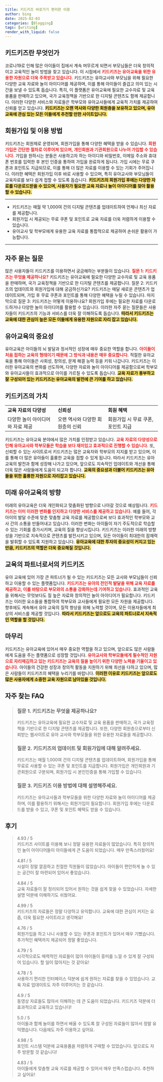 ```yaml
---
title: 키드키즈 바로가기 편리한 이용
author: bing
date: 2025-02-03
categories: [Blogging]
tags: [writing]
render_with_liquid: false
---
```



<h2 id='키드키즈란 무엇인가'>키드키즈란 무엇인가</h2>

<p>코로나19로 인해 많은 아이들이 집에서 계속 머무르게 되면서 부모님들은 더욱 창의적이고 교육적인 놀이 방법을 찾고 있습니다. 이 시점에서 <b><span style="color: #ee2323;">키드키즈는 유아교육을 위한 유용한 자원으로 더욱 주목받고 있습니다.</span></b> 키드키즈는 유아교사와 부모님을 위해 필요한 다양한 교육 자료와 놀이 아이디어를 제공하며, 이를 통해 아이들이 즐겁고 의미 있는 시간을 보낼 수 있도록 돕습니다. 특히, 이 플랫폼은 유아교육에 필요한 교수자료 및 교육 용품을 판매하고 있으며, 국가 교육정책을 기반으로 한 디지털 콘텐츠도 함께 제공합니다. 이러한 다양한 서비스와 자료들은 학부모와 유아교사들에게 교육적 가치를 제공하여 신뢰를 얻고 있습니다. <b><span style="background-color: #ffe066;">키드키즈는 오랜 역사와 다양한 회원층을 보유하고 있으며, 유아 교육에 관심 있는 모든 이들에게 추천할 만한 사이트입니다.</span></b></p>

<h2 id='회원가입 및 이용 방법'>회원가입 및 이용 방법</h2>

<p>키드키즈는 회원제로 운영되며, 회원가입을 통해 다양한 혜택을 받을 수 있습니다. <b><span style="color: #ee2323;">회원가입은 간단한 절차로 이루어져 있으며, 개인회원과 기관회원으로 나누어 가입할 수 있습니다.</span></b> 가입을 원하시는 분들은 사용하고자 하는 아이디와 비밀번호, 이메일 주소와 휴대폰 번호를 입력한 후 본인 인증을 통하여 가입을 완료하게 됩니다. 가입 시에는 무료 쿠폰과 포인트도 지급되므로, 이를 통해 더 많은 자료를 이용할 수 있는 기회가 주어집니다. 이러한 혜택은 회원가입 이후 바로 사용할 수 있으며, 특히 유아교사와 부모님들이 교육자료를 보다 쉽게 접할 수 있도록 돕습니다. <b><span style="background-color: #ffe066;">키드키즈의 회원가입 후에는 다양한 자료를 다운로드받을 수 있으며, 사용자가 필요한 교육 자료나 놀이 아이디어를 찾아 활용할 수 있습니다.</span></b></p>

<hr />

<ul>
    <li>키드키즈는 매월 약 1,000여 건의 디지털 콘텐츠를 업데이트하여 언제나 최신 자료를 제공합니다.</li>
    <li>회원가입 시 제공되는 무료 쿠폰 및 포인트로 교육 자료를 더욱 저렴하게 이용할 수 있습니다.</li>
    <li>유아교사 및 학부모에게 유용한 교육 자료를 통합적으로 제공하여 손쉬운 활용이 가능합니다.</li>
</ul>

<hr />

<h2 id='자주 묻는 질문'>자주 묻는 질문</h2>

<p>많은 사용자들이 키드키즈를 이용하면서 궁금해하는 부분들이 있습니다. <b><span style="color: #ee2323;">질문 1: 키드키즈는 무엇을 제공하나요?</span></b> 키드키즈는 유아교육에 필요한 다양한 교수자료 및 교육 용품을 판매하며, 국가 교육정책을 기반으로 한 디지털 콘텐츠를 제공합니다. 질문 2: 키드키즈의 업데이트와 회원가입에 대해 궁금하신가요? 키드키즈는 매달 새로운 콘텐츠가 업데이트되며, 가입 후 무료 쿠폰과 포인트를 통해 다양한 혜택을 누릴 수 있습니다. 마지막으로 질문 3: 키드키즈는 어떻게 이용하나요? 회원가입 후에는 필요한 자료를 다운로드하거나 다양한 놀이 아이디어를 활용할 수 있습니다. 이러한 자주 묻는 질문들은 사용자들이 키드키즈의 기능과 서비스를 더욱 잘 이해하도록 돕습니다. <b><span style="background-color: #ffe066;">따라서 키드키즈는 교육에 대한 관심이 높은 모든 이들에게 유용한 자원으로 자리 잡고 있습니다.</span></b></p>

<h2 id='유아교육의 중요성'>유아교육의 중요성</h2>

<p>유아교육은 아이들의 뇌 발달과 정서적인 성장에 매우 중요한 역할을 합니다. <b><span style="color: #ee2323;">아이들이 처음 접하는 교육의 형태이기 때문에 그 방식과 내용은 매우 중요합니다.</span></b> 적절한 유아교육을 통해 아이들은 사회성, 창의성, 문제 해결 능력 등을 키워 나갑니다. 키드키즈는 이러한 유아교육의 변화를 선도하며, 다양한 자료와 놀이 아이디어를 제공함으로써 학부모와 유아교사들이 효과적으로 아이를 가르칠 수 있도록 돕습니다. <b><span style="background-color: #ffe066;">교육 자료가 풍부하고 잘 구성되어 있는 키드키즈는 유아교육의 발전에 큰 기여를 하고 있습니다.</span></b></p>

<h2 id='키드키즈의 가치'>키드키즈의 가치</h2>

<table>
    <tr>
        <td><b>교육 자료의 다양성</b></td>
        <td><b>신뢰성</b></td>
        <td><b>회원 혜택</b></td>
    </tr>
    <tr>
        <td>다양한 놀이 아이디어와 자료 제공</td>
        <td>오랜 역사와 다양한 회원층의 신뢰</td>
        <td>회원가입 시 무료 쿠폰, 포인트 지급</td>
    </tr>
</table>

<p>키드키즈는 유아교육 분야에서 많은 가치를 인정받고 있습니다. <b><span style="color: #ee2323;">교육 자료의 다양성으로 인해 유아교사와 학부모들은 학습을 보다 재미있고 효과적으로 진행할 수 있습니다.</span></b> 또, 신뢰할 수 있는 사이트로서 키드키즈는 많은 교육자와 학부모의 지지를 받고 있으며, 이를 통해 더 많은 유아들이 훌륭한 교육을 접할 수 있게 됩니다. 따라서 키드키즈는 유아교육의 발전과 함께 성장해 나가고 있으며, 앞으로도 지속적인 업데이트와 개선을 통해 더욱 많은 사람들에게 도움이 되고자 합니다. <b><span style="background-color: #ffe066;">교육의 중요성과 더불어 키드키즈는 유아들을 위한 훌륭한 자원으로 자리잡고 있습니다.</span></b></p>

<h2 id='미래 유아교육의 방향'>미래 유아교육의 방향</h2>

<p>미래의 유아교육은 더욱 개인화되고 맞춤화된 방향으로 나아갈 것으로 예상됩니다. <b><span style="color: #ee2323;">키드키즈는 이미 이러한 변화를 인지하고 다양한 서비스를 제공하고 있습니다.</span></b> 예를 들어, 각 아이의 발달 수준에 맞춘 맞춤형 교육 자료를 제공함으로써 보다 효과적인 학부모와 교사 간의 소통을 만들어내고 있습니다. 이러한 변화는 아이들이 자기 주도적으로 학습할 수 있는 기회를 증가시키며, 교육의 질을 향상시킵니다. 키드키즈는 이러한 미래의 방향성을 기반으로 지속적으로 콘텐츠를 발전시키고 있으며, 모든 아이들이 최대한의 잠재력을 발휘할 수 있도록 지원하고 있습니다. <b><span style="background-color: #ffe066;">유아교육에 대한 투자의 중요성이 커지고 있는 만큼, 키드키즈의 역할은 더욱 중요해질 것입니다.</span></b></p>

<h2 id='교육의 파트너로서의 키드키즈'>교육의 파트너로서의 키드키즈</h2>

<p>유아 교육에 있어 가장 큰 파트너가 될 수 있는 키드키즈는 모든 교사와 부모님들이 신뢰하고 이용할 수 있는 플랫폼입니다. <b><span style="color: #ee2323;">키드키즈는 유아의 전인적 발달을 위해 교육 자료를 제공하고, 이를 바탕으로 부모와의 소통을 강화하는데 기여하고 있습니다.</span></b> 효과적인 교육을 위해서는 무엇보다도 질 높은 자료와 창의적인 놀이 아이디어가 필요합니다. 키드키즈는 이러한 요소들을 통합하여 학부모와 교사들에게 필요한 모든 자원을 제공합니다. 향후에도 계속해서 유아 교육의 질적 향상을 위해 노력할 것이며, 모든 이용자들에게 최상의 서비스를 제공할 것입니다. <b><span style="background-color: #ffe066;">따라서 키드키즈는 앞으로도 교육의 파트너로서 지속적인 역할을 할 것입니다.</span></b></p>

<h2 id='마무리'>마무리</h2>

<p>키드키즈는 유아교육에 있어서 매우 중요한 역할을 하고 있으며, 앞으로도 많은 사람들에게 도움을 주는 플랫폼으로 성장할 것입니다. <b><span style="color: #ee2323;">유아교사와 학부모들에게 필수적인 자원으로 자리매김하고 있는 키드키즈는 교육의 질을 높이기 위한 다양한 노력을 기울이고 있습니다.</span></b> 아이들의 건강한 성장과 창의적 활동을 지원하기 위해 최선을 다하고 있으며, 많은 사람들이 키드키즈의 혜택을 누리기를 바랍니다. <b><span style="background-color: #ffe066;">이러한 이유로 키드키즈는 앞으로도 많은 사용자에게 소중한 교육 자원으로 남아있을 것입니다.</span></b></p>


<h2 id='자주_찾는_FAQ'>자주 찾는 FAQ</h2>
<div itemscope="" itemtype="https://schema.org/FAQPage"> 
<blockquote> 
<div itemscope="" itemprop="mainEntity" itemtype="https://schema.org/Question"> 
<h3 itemprop="name">질문 1. 키드키즈는 무엇을 제공하나요?</h3> 
<div itemscope="" itemprop="acceptedAnswer" itemtype="https://schema.org/Answer"> 
<span itemprop="text"> 
<p>키드키즈는 유아교육에 필요한 교수자료 및 교육 용품을 판매하고, 국가 교육정책을 기반으로 한 디지털 콘텐츠를 제공합니다. 또한, 다양한 회원층으로부터 신뢰받는 웹사이트로 유아 교사와 학부모들을 위한 유용한 자료들을 제공합니다.</p> 
</span> 
</div> 
</div> 
<div itemscope="" itemprop="mainEntity" itemtype="https://schema.org/Question"> 
<h3 itemprop="name">질문 2. 키드키즈의 업데이트 및 회원가입에 대해 알려주세요.</h3> 
<div itemscope="" itemprop="acceptedAnswer" itemtype="https://schema.org/Answer"> 
<span itemprop="text"> 
<p>키드키즈는 매월 1,000여 건의 디지털 콘텐츠를 업데이트하며, 회원가입을 통해 무료로 사용할 수 있는 쿠폰 및 포인트를 지급합니다. 회원가입은 개인회원과 기관회원으로 구분되며, 회원가입 시 본인인증을 통해 가입할 수 있습니다.</p> 
</span> 
</div> 
</div> 
<div itemscope="" itemprop="mainEntity" itemtype="https://schema.org/Question"> 
<h3 itemprop="name">질문 3. 키드키즈 이용 방법에 대해 설명해주세요.</h3> 
<div itemscope="" itemprop="acceptedAnswer" itemtype="https://schema.org/Answer"> 
<span itemprop="text"> 
<p>키드키즈는 유아교사들과 학부모들을 위한 다양한 자료와 놀이 아이디어를 제공하며, 이를 활용하기 위해서는 회원가입이 필요합니다. 회원가입 후에는 다운로드를 받을 수 있고, 쿠폰 및 포인트 혜택도 받을 수 있습니다.</p> 
</span> 
</div> 
</div> 
</blockquote> 
</div>
<h2 id='후기'>후기</h2>
<div itemscope itemtype="https://schema.org/Product">
  <blockquote>
  <div itemprop="review" itemscope itemtype="https://schema.org/Review">
      <div itemprop="reviewRating" itemscope itemtype="https://schema.org/Rating"> 
          <span itemprop="ratingValue">4.93</span> / <span itemprop="bestRating">5</span> 
      </div>
      <span itemprop="reviewBody">키드키즈 사이트를 이용해 보니 정말 유용한 자료들이 많았습니다. 특히 창의적인 놀이 아이디어들이 아이들에게 큰 도움이 되었습니다. 매우 만족스러웠어요!</span>
  </div>
  <br>
  <div itemprop="review" itemscope itemtype="https://schema.org/Review">
      <div itemprop="reviewRating" itemscope itemtype="https://schema.org/Rating"> 
          <span itemprop="ratingValue">4.81</span> / <span itemprop="bestRating">5</span> 
      </div>
      <span itemprop="reviewBody">시설이 정말 깔끔하고 친절한 직원들이 많았습니다. 아이들이 편안하게 놀 수 있는 공간이 잘 마련되어 있어서 좋았습니다.</span>
  </div>
  <br>
  <div itemprop="review" itemscope itemtype="https://schema.org/Review">
      <div itemprop="reviewRating" itemscope itemtype="https://schema.org/Rating"> 
          <span itemprop="ratingValue">4.84</span> / <span itemprop="bestRating">5</span> 
      </div>
      <span itemprop="reviewBody">교육 자료들이 잘 정리되어 있어서 원하는 것을 쉽게 찾을 수 있었습니다. 자세한 설명 덕분에 이해하기도 쉬웠어요.</span>
  </div>
  <br>
  <div itemprop="review" itemscope itemtype="https://schema.org/Review">
      <div itemprop="reviewRating" itemscope itemtype="https://schema.org/Rating"> 
          <span itemprop="ratingValue">4.99</span> / <span itemprop="bestRating">5</span> 
      </div>
      <span itemprop="reviewBody">키드키즈의 자료들은 정말 다양하고 유익합니다. 교육에 대한 관심이 커지는 요즘, 더욱 필요한 사이트라고 생각해요!</span>
  </div>
  <br>
  <div itemprop="review" itemscope itemtype="https://schema.org/Review">
      <div itemprop="reviewRating" itemscope itemtype="https://schema.org/Rating"> 
          <span itemprop="ratingValue">4.76</span> / <span itemprop="bestRating">5</span> 
      </div>
      <span itemprop="reviewBody">회원가입을 하고 나니 사용할 수 있는 쿠폰과 포인트가 있어서 매우 기뻤습니다. 추가적인 혜택까지 제공되어 정말 좋았습니다.</span>
  </div>
  <br>
  <div itemprop="review" itemscope itemtype="https://schema.org/Review">
      <div itemprop="reviewRating" itemscope itemtype="https://schema.org/Rating"> 
          <span itemprop="ratingValue">4.79</span> / <span itemprop="bestRating">5</span> 
      </div>
      <span itemprop="reviewBody">시각적으로도 매력적인 자료들이 많아 아이들이 흥미를 느낄 수 있게 잘 구성되어 있습니다. 할 일이 많아지는 것 같아요!</span>
  </div>
  <br>
  <div itemprop="review" itemscope itemtype="https://schema.org/Review">
      <div itemprop="reviewRating" itemscope itemtype="https://schema.org/Rating"> 
          <span itemprop="ratingValue">4.78</span> / <span itemprop="bestRating">5</span> 
      </div>
      <span itemprop="reviewBody">사용하기 편리한 인터페이스 덕분에 쉽게 원하는 자료를 찾을 수 있었습니다. 교육 자료 업데이트도 자주 이루어지는 것 같습니다.</span>
  </div>
  <br>
  <div itemprop="review" itemscope itemtype="https://schema.org/Review">
      <div itemprop="reviewRating" itemscope itemtype="https://schema.org/Rating"> 
          <span itemprop="ratingValue">4.9</span> / <span itemprop="bestRating">5</span> 
      </div>
      <span itemprop="reviewBody">동영상 자료들도 많아서 이해하는 데 큰 도움이 되었습니다. 키드키즈 덕분에 더 효과적으로 교육하고 있습니다!</span>
  </div>
  <br>
  <div itemprop="review" itemscope itemtype="https://schema.org/Review">
      <div itemprop="reviewRating" itemscope itemtype="https://schema.org/Rating"> 
          <span itemprop="ratingValue">5.0</span> / <span itemprop="bestRating">5</span> 
      </div>
      <span itemprop="reviewBody">아이들과 함께 놀이를 하면서 배울 수 있도록 잘 구성된 자료들이 많아서 정말 유익했습니다. 다음에도 자주 이용하고 싶어요.</span>
  </div>
  <br>
  <div itemprop="review" itemscope itemtype="https://schema.org/Review">
      <div itemprop="reviewRating" itemscope itemtype="https://schema.org/Rating"> 
          <span itemprop="ratingValue">4.98</span> / <span itemprop="bestRating">5</span> 
      </div>
      <span itemprop="reviewBody">포인트 시스템 덕분에 교육용품을 저렴하게 구매할 수 있었습니다. 앞으로도 자주 방문할 것 같습니다!</span>
  </div>
  <br>
  <div itemprop="review" itemscope itemtype="https://schema.org/Review">
      <div itemprop="reviewRating" itemscope itemtype="https://schema.org/Rating"> 
          <span itemprop="ratingValue">4.83</span> / <span itemprop="bestRating">5</span> 
      </div>
      <span itemprop="reviewBody">아이들에게 맞춤형 교육 자료를 제공할 수 있어서 매우 만족스럽습니다. 추천하고 싶어요!</span>
  </div>
  </blockquote>
</div>
